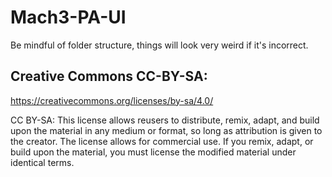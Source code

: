 # Mach3-PA-UI

Be mindful of folder structure, things will look very weird if it's incorrect.

## Creative Commons CC-BY-SA:
https://creativecommons.org/licenses/by-sa/4.0/

CC BY-SA: This license allows reusers to distribute, remix, adapt, and build upon the material in any medium or format, so long as attribution is given to the creator. The license allows for commercial use. If you remix, adapt, or build upon the material, you must license the modified material under identical terms.